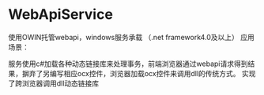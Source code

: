 # WebApiService
使用OWIN托管webapi，windows服务承载 （.net framework4.0及以上）
应用场景：

服务使用c#加载各种动态链接库来处理事务，前端浏览器通过webapi请求得到结果，摒弃了另编写相应ocx控件，浏览器加载ocx控件来调用dll的传统方式。
实现了跨浏览器调用dll动态链接库

